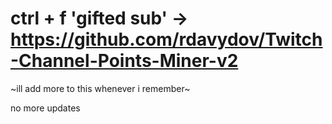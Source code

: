 # ctrl + f 'gifted sub' -> https://github.com/rdavydov/Twitch-Channel-Points-Miner-v2

~ill add more to this whenever i remember~ 

no more updates
